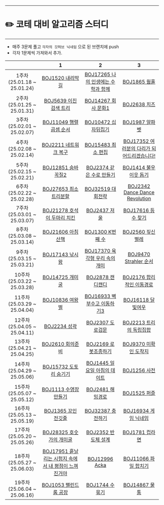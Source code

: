 ------

# ✏️ **코테 대비 알고리즘 스터디**

------

* 매주 3문제 풀고 `각자의 깃허브 닉네임` 으로 된 브랜치에 push
* 각자 1문제씩 가져와서 추가.

||**1**|**2**|**3**|
|:---:|:---:|:---:|:---:|
|1주차(25.01.18 ~ 25.01.24)|[BOJ1520 내리막길](https://www.acmicpc.net/problem/1520)|[BOJ17265 나의 인생에는 수학과 함께](https://www.acmicpc.net/problem/17265)|[BOJ1865 웜홀](https://www.acmicpc.net/problem/1865)|
|2주차(25.01.25 ~ 25.01.31)|[BOJ5639 이진 검색 트리](https://www.acmicpc.net/problem/5639)|[BOJ14267 회사 문화1](https://www.acmicpc.net/problem/14267)|[BOJ2638 치즈](https://www.acmicpc.net/problem/2638)|
|3주차(25.02.01 ~ 25.02.07)|[BOJ11049 행렬 곱셈 순서](https://www.acmicpc.net/problem/11049)|[BOJ10472 십자뒤집기](https://www.acmicpc.net/problem/10472)|[BOJ1987 알파벳](https://www.acmicpc.net/problem/1987)|
|4주차(25.02.08 ~ 25.02.14)|[BOJ2211 네트워크 복구](https://www.acmicpc.net/problem/2211)|[BOJ15483 최소 편집](https://www.acmicpc.net/problem/15483)|[BOJ17352 여러분의 다리가 되어드리겠습니다!](https://www.acmicpc.net/problem/17352)|
|5주차(25.02.15 ~ 25.02.21)|[BOJ12851 숨바꼭질2](https://www.acmicpc.net/problem/12851)|[BOJ2374 같은 수로 만들기](https://www.acmicpc.net/problem/2374)|[BOJ1414 불우이웃 돕기](https://www.acmicpc.net/problem/1414)|
|6주차(25.02.22 ~ 25.02.28)|[BOJ27653 최소트리분할](https://www.acmicpc.net/problem/27653)|[BOJ32519 대회전략](https://www.acmicpc.net/problem/32519)|[BOJ2342 Dance Dance Revolution](https://www.acmicpc.net/problem/2342)|
|7주차(25.03.01 ~ 25.03.07)|[BOJ21278 호석이 두마리 치킨](https://www.acmicpc.net/problem/21278)|[BOJ2437 저울](https://www.acmicpc.net/problem/2437)|[BOJ17616 등수 찾기](https://www.acmicpc.net/problem/17616)|
|8주차(25.03.08 ~ 25.03.14)|[BOJ21606 아침 산책](https://www.acmicpc.net/problem/21606)|[BOJ1300 K번째 수](https://www.acmicpc.net/problem/1300)|[BOJ2560 짚신벌레](https://www.acmicpc.net/problem/2560)|
|9주차(25.03.15 ~ 25.03.21)|[BOJ17143 낚시왕](https://www.acmicpc.net/problem/17143)|[BOJ17370 육각형 우리 속의 개미](https://www.acmicpc.net/problem/17370)|[BOJ9470 Strahler 순서](https://www.acmicpc.net/problem/9470)|
|10주차(25.03.22 ~ 25.03.28)|[BOJ14725 개미굴](https://www.acmicpc.net/problem/14725)|[BOJ2878 캔디캔디](https://www.acmicpc.net/problem/2878)|[BOJ2176 합리적인 이동경로](https://www.acmicpc.net/problem/2176)|
|11주차(25.03.29 ~ 25.04.04)|[BOJ10836 여왕벌](https://www.acmicpc.net/problem/10836)|[BOJ16933 벽부수고 이동하기3](https://www.acmicpc.net/problem/16933)|[BOJ16118 달빛여우](https://www.acmicpc.net/problem/16118)|
|12주차(25.04.05 ~ 25.04.11)|[BOJ2234 성곽](https://www.acmicpc.net/problem/2234)|[BOJ2307 도로검문](https://www.acmicpc.net/problem/2307)|[BOJ2213 트리의 독립집합](https://www.acmicpc.net/problem/2213)|
|13주차(25.04.21 ~ 25.04.25)|[BOJ2610 회의준비](https://www.acmicpc.net/problem/2610)|[BOJ2169 로봇조종하기](https://www.acmicpc.net/problem/2169)|[BOJ9370 미확인 도착지](https://www.acmicpc.net/problem/9370)|
|14주차(25.04.29 ~ 25.05.06)|[BOJ15732 도토리 숨기기](https://www.acmicpc.net/problem/15732)|[BOJ1445 일요일 아침의 데이트](https://www.acmicpc.net/problem/1445)|[BOJ1256 사전](https://www.acmicpc.net/problem/1256)|
|15주차(25.05.07 ~ 25.05.12)|[BOJ1113 수영장만들기](https://www.acmicpc.net/problem/1113)|[BOJ2481 해밍경로](https://www.acmicpc.net/problem/2481)|[BOJ1525 퍼즐](https://www.acmicpc.net/problem/1525)|
|16주차(25.05.13 ~ 25.05.19)|[BOJ1365 꼬인 전깃줄](https://www.acmicpc.net/problem/1365)|[BOJ32387 충전하기](https://www.acmicpc.net/problem/32387)|[BOJ16934 게임 닉네임](https://www.acmicpc.net/problem/16934)|
|17주차(25.05.20 ~ 25.05.26)|[BOJ28325 호숫가의 개미굴](https://www.acmicpc.net/problem/28325)|[BOJ2352 반도체 설계](https://www.acmicpc.net/problem/2352)|[BOJ1781 컵라면](https://www.acmicpc.net/problem/1781)|
|18주차(25.05.27 ~ 25.06.03)|[BOJ17951 흩날리는 시험지 속에서 내 평점이 느껴진거야](https://www.acmicpc.net/problem/17951)|[BOJ12996 Acka](https://www.acmicpc.net/problem/12996)|[BOJ11066 파일 합치기](https://www.acmicpc.net/problem/11066)|
|19주차(25.06.04 ~ 25.06.16)|[BOJ1053 팰린드롬 공장](https://www.acmicpc.net/problem/1053)|[BOJ1744 수 묶기](https://www.acmicpc.net/problem/1744)|[BOJ14867 물통](https://www.acmicpc.net/problem/14867)|

